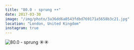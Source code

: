```yaml
---
title: "80.0 - sprung ☀️☀️"
date: 2017-03-30
image: "/img/photo/3a36dd6a0543fdbd769171a5658b3c21.jpg"
location: "London, United Kingdom"
instagram: true
---
```


![80.0 - sprung ☀️☀️](/img/photo/3a36dd6a0543fdbd769171a5658b3c21.jpg)
